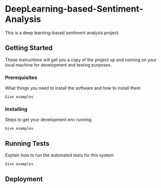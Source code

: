 
# DeepLearning-based-Sentiment-Analysis

This is a deep learning-based sentiment analysis project.

## Getting Started

These instructions will get you a copy of the project up and running on your local machine for development and testing purposes.

### Prerequisites

What things you need to install the software and how to install them

```
Give examples
```

### Installing

Steps to get your development env running

```
Give examples
```

## Running Tests

Explain how to run the automated tests for this system

```
Give examples
```

## Deployment
